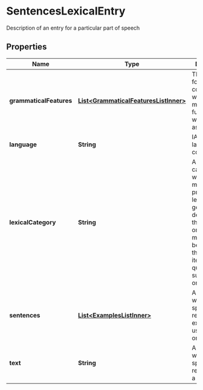 

# SentencesLexicalEntry

Description of an entry for a particular part of speech

## Properties

| Name | Type | Description | Notes |
|------------ | ------------- | ------------- | -------------|
|**grammaticalFeatures** | [**List&lt;GrammaticalFeaturesListInner&gt;**](GrammaticalFeaturesListInner.md) | The different forms are correlated with meanings or functions which we text as &#39;features&#39; |  [optional] |
|**language** | **String** | IANA language code |  |
|**lexicalCategory** | **String** | A linguistic category of words (or more precisely lexical items), generally defined by the syntactic or morphological behaviour of the lexical item in question, such as noun or verb |  [optional] |
|**sentences** | [**List&lt;ExamplesListInner&gt;**](ExamplesListInner.md) | A list of written or spoken rendering of examples of use of a word or text |  |
|**text** | **String** | A given written or spoken realisation of a an entry. |  |



